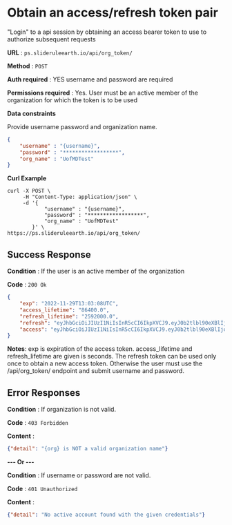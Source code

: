 # Obtain an access/refresh token pair

"Login" to a api session by obtaining an access bearer token to use to authorize subsequent requests

**URL** : `ps.slideruleearth.io/api/org_token/`

**Method** : `POST`

**Auth required** : YES username and password are required

**Permissions required** : Yes. User must be an active member of the organization for which the token is to be used

**Data constraints**

Provide username password and organization name.

```json
{
    "username" : "{username}",
    "password" : "******************",
    "org_name" : "UofMDTest"
}
```


**Curl Example**
```
curl -X POST \
     -H "Content-Type: application/json" \
     -d '{    
            "username" : "{username}",
            "password" : "******************",
            "org_name" : "UofMDTest"
        }' \
https://ps.slideruleearth.io/api/org_token/
```


## Success Response

**Condition** : If the user is an active member of the organization

**Code** : `200 Ok`

```json
{
    "exp": "2022-11-29T13:03:08UTC",
    "access_lifetime": "86400.0",
    "refresh_lifetime": "2592000.0",
    "refresh": "eyJhbGciOiJIUzI1NiIsInR5cCI6IkpXVCJ9.eyJ0b2tlbl90eXBlIjoicmVmcmVzaCIsImV4cCI6MTY3MjIzMjU4OCwiaWF0IjoxNjY5NjQwNTg4LCJqdGkiOiJh1234567890ZmN2U0YjAwOWNkOGI2ZTI1MzRiNTdkNyIsIm9yZ19uYW1lIjoiVW9mTU1234567890dXNlcl9uYW1lIjoiY2V1Z2FydGVibGFpciIsInVzZXJfaWQiOjN9.czx8dPA4msGC1234581K6iwVwpW815kzluk7Htw-gow",
    "access": "eyJhbGciOiJIUzI1NiIsInR5cCI6IkpXVCJ9.eyJ0b2tlbl90eXBlIjoiYWNjZXNzIiwi12345joxNjY5NzI2OTg4LCJpYXQiOjE2Njk2NDA1ODgsImp0aSI6Im123452Zjg1YTBkNjRlNjY4ZTEyZWQxYjlmNTFhN2M0Iiwib3JnX25hbWUiOiJVb2ZNRFRlc3Qi12345678905hbWUiOiJjZXVnYXJ0ZWJsYWlyIiwidXNlcl9pZCI6M30.4Q2E76l4UGHbUlrN7hYPKIEa4FKMJ7UhFEwJTV6fqdk"
}
```
**Notes**: exp is expiration of the access token. access_lifetime and refresh_lifetime are given is seconds. The refresh token can be used only once to obtain a new access token. Otherwise the user must use the /api/org_token/ endpoint and submit username and password.

## Error Responses

**Condition** : If organization is not valid.

**Code** : `403 Forbidden`

**Content** : 
```json
{"detail": "{org} is NOT a valid organization name"}
```

**--- Or ---**

**Condition** : If username or password are not valid.

**Code** : `401 Unauthorized`

**Content** : 
```json
{"detail": "No active account found with the given credentials"}
```
